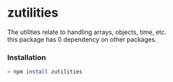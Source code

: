 # zutilities
The utilities relate to handling arrays, objects, time, etc.<br/>
this package has 0 dependency on other packages.

### Installation
```sh
> npm install zutilities
```

